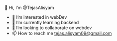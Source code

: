   <hi align = "center">👋 Hi, I’m @TejasAlisyam</h1>
- 👀 I’m interested in webDev
- 🌱 I’m currently learning backend
- 💞️ I’m looking to collaborate on webdev
- 📫 How to reach me tejas.alisyam09@gmail.com

<!---
TejasAlisyam/TejasAlisyam is a ✨ special ✨ repository because its `README.md` (this file) appears on your GitHub profile.
You can click the Preview link to take a look at your changes.
--->
